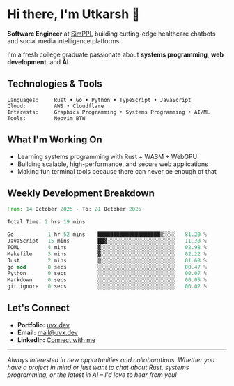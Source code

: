 # Hi there, I'm Utkarsh 👋

**Software Engineer** at [SimPPL](https://simppl.org) building cutting-edge healthcare chatbots and social media intelligence platforms.

I'm a fresh college graduate passionate about **systems programming**, **web development**, and **AI**.

## Technologies & Tools

```
Languages:     Rust • Go • Python • TypeScript • JavaScript
Cloud:         AWS • Cloudflare
Interests:     Graphics Programming • Systems Programming • AI/ML
Tools:         Neovim BTW
```

## What I'm Working On

- Learning systems programming with Rust + WASM + WebGPU
- Building scalable, high-performance, and secure web applications
- Making fun terminal tools because there can never be enough of that

## Weekly Development Breakdown

<!--START_SECTION:waka-->

```rust
From: 14 October 2025 - To: 21 October 2025

Total Time: 2 hrs 19 mins

Go           1 hr 52 mins    ████████████████████▒░░░░   81.20 %
JavaScript   15 mins         ██▓░░░░░░░░░░░░░░░░░░░░░░   11.30 %
TOML         4 mins          ▓░░░░░░░░░░░░░░░░░░░░░░░░   02.98 %
Makefile     3 mins          ▓░░░░░░░░░░░░░░░░░░░░░░░░   02.22 %
Just         2 mins          ▒░░░░░░░░░░░░░░░░░░░░░░░░   01.68 %
go mod       0 secs          ░░░░░░░░░░░░░░░░░░░░░░░░░   00.47 %
Python       0 secs          ░░░░░░░░░░░░░░░░░░░░░░░░░   00.07 %
Markdown     0 secs          ░░░░░░░░░░░░░░░░░░░░░░░░░   00.05 %
git ignore   0 secs          ░░░░░░░░░░░░░░░░░░░░░░░░░   00.02 %
```

<!--END_SECTION:waka-->

## Let's Connect

- **Portfolio:** [uvx.dev](https://uvx.dev)
- **Email:** mail@uvx.dev
- **LinkedIn:** [Connect with me](https://linkedin.com/in/utkarsh-verm4)

---

*Always interested in new opportunities and collaborations. Whether you have a project in mind or just want to chat about Rust, systems programming, or the latest in AI – I'd love to hear from you!*
